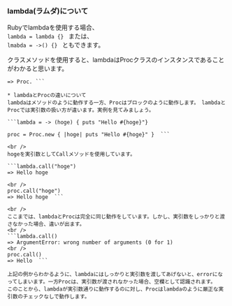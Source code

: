 ### lambda(ラムダ)について
Rubyでlambdaを使用する場合、  
```lambda = lambda {} ``` または、  
```lmabda = ->() {} ``` ともできます。  

クラスメソッドを使用すると、lambdaはProcクラスのインスタンスであることがわかると思います。  
```lambda.class  
=> Proc. ```

* lambdaとProcの違いについて  
lambdaはメソッドのように動作する一方、Procはブロックのように動作します。　lambdaとProcでは実引数の扱い方が違います。実例を見てみましょう。  

```lambda = -> (hoge) { puts "Hello #{hoge}"}  

proc = Proc.new { |hoge| puts "Hello #{hoge}" }  ```

<br />
hogeを実引数としてCallメソッドを使用しています。  

```lambda.call("hoge")  
=> Hello hoge  

<br />
proc.call("hoge")  
=> Hello hoge  ```

<br />
ここまでは、lambdaとProcは完全に同じ動作をしています。しかし、実引数をしっかりと渡さなかった場合、違いが出ます。
<br />
```lambda.call()  
=> ArgumentError: wrong number of arguments (0 for 1)  
<br />
proc.call()  
=> Hello  ```

上記の例からわかるように、lambdaにはしっかりと実引数を渡してあげないと、errorになってしまいます。一方Procは、実引数が渡されなかった場合、空欄として認識されます。  
このことから、lambdaが実引数通りに動作するのに対し、Procはlambdaのように厳正な実引数のチェックなしで動作します。  
